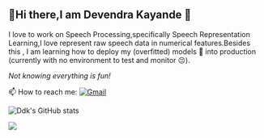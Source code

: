   <h2 align="centre">💫Hi there,I am <b>Devendra Kayande</b> 👋</h2>

  I love to work on Speech Processing,specifically Speech Representation Learning,I love represent raw speech data in numerical features.Besides this , I am learning how to deploy my (overfitted) models 🤨 into production (currently with no environment to test and monitor 😔).
  
  *Not knowing everything is fun!*
 

 
 📫 How to reach me: 
[![Gmail](https://img.shields.io/badge/Gmail-%23E4405F.svg?logo=Gmail&logoColor=white)](devendrakayande427@gmail.com)

![Ddk's GitHub stats](https://github-readme-stats.vercel.app/api?username=MysticShadow427&show_icons=true&theme=radical)

![](https://github-readme-stats.vercel.app/api/top-langs/?username=MysticShadow427&theme=nightowl&hide_border=false&include_all_commits=true&count_private=false&layout=compact)



